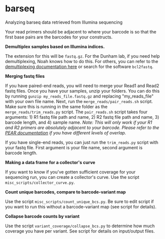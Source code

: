 # barseq
Analyzing barseq data retrieved from Illumina sequencing

Your read primers should be adjacent to where your barcode is so that the first base pairs are the barcodes for your constructs. 

**Demultiplex samples based on Illumina indices.**

The extension for this will be `fastq.gz`. For the Dunham lab, if you need help demultiplexing, Noah knows how to do this. For others, you can refer to the [demultiplexing documentation here](https://support.illumina.com/content/dam/illumina-support/documents/documentation/software_documentation/bcl2fastq/bcl2fastq_letterbooklet_15038058brpmi.pdf) or search for the software `bcl2fastq`.

**Merging fastq files**

If you have paired-end reads, you will need to merge your Read1 and Read2 fastq files. Once you have your samples, unzip your folders. You can do this by running `gunzip my_reads_file.fastq.gz` and replacing "my_reads_file" with your own file name. Next, run the `merge_reads/pair_reads.sh` script. Make sure this is running in the same folder as the `merge_reads/trim_reads.py` script. The `pair_reads.sh` script takes four arguments: 1) R1 fastq file path and name, 2) R2 fastq file path and name, 3) barcode length, and 4) sample name. *Note: This will only work if your R1 and R2 primers are absolutely adjacent to your barcode. Please refer to the [PEAR documentation](https://cme.h-its.org/exelixis/web/software/pear/doc.html) if you have different levels of overlap.*

If you have single-end reads, you can just run the `trim_reads.py` script with your fastq file. First argument is your file name, second argument is barcode length.

**Making a data frame for a collector's curve**

If you want to know if you've gotten sufficient coverage for your sequencing run, you can create a collector's curve. Use the script `misc_scripts/collector_curve.py`.

**Count unique barcodes, compare to barcode-variant map**

Use the script `misc_scripts/count_unique_bcs.py`. Be sure to edit script if you want to run this without a barcode-variant map (see script for details).

**Collapse barcode counts by variant**

Use the script `variant_coverage/collapse_bcs.py` to determine how much coverage you have per variant. See script for details on input/output files.
